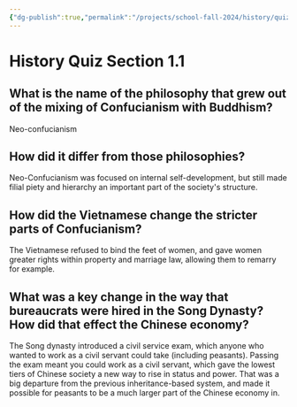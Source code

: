 ```yaml
---
{"dg-publish":true,"permalink":"/projects/school-fall-2024/history/quiz-2024-09-16/"}
---
```




# History Quiz Section 1.1

## What is the name of the philosophy that grew out of the mixing of Confucianism with Buddhism?

Neo-confucianism

## How did it differ from those philosophies?

Neo-Confucianism was focused on internal self-development, but still made filial piety and hierarchy an important part of the society's structure.

## How did the Vietnamese change the stricter parts of Confucianism?

The Vietnamese refused to bind the feet of women, and gave women greater rights within property and marriage law, allowing them to remarry for example.

## What was a key change in the way that bureaucrats were hired in the Song Dynasty? How did that effect the Chinese economy?

The Song dynasty introduced a civil service exam, which anyone who wanted to work as a civil servant could take (including peasants). Passing the exam meant you could work as a civil servant, which gave the lowest tiers of Chinese society a new way to rise in status and power. That was a big departure from the previous inheritance-based system, and made it possible for peasants to be a much larger part of the Chinese economy in.